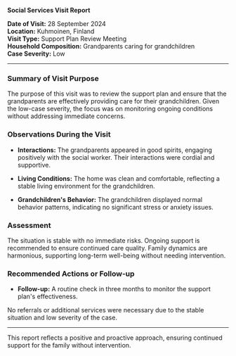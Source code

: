 

**Social Services Visit Report**

**Date of Visit:** 28 September 2024  
**Location:** Kuhmoinen, Finland  
**Visit Type:** Support Plan Review Meeting  
**Household Composition:** Grandparents caring for grandchildren  
**Case Severity:** Low  

---

### Summary of Visit Purpose

The purpose of this visit was to review the support plan and ensure that the grandparents are effectively providing care for their grandchildren. Given the low-case severity, the focus was on monitoring ongoing conditions without addressing immediate concerns.

### Observations During the Visit

- **Interactions:** The grandparents appeared in good spirits, engaging positively with the social worker. Their interactions were cordial and supportive.
  
- **Living Conditions:** The home was clean and comfortable, reflecting a stable living environment for the grandchildren.

- **Grandchildren's Behavior:** The grandchildren displayed normal behavior patterns, indicating no significant stress or anxiety issues.

### Assessment

The situation is stable with no immediate risks. Ongoing support is recommended to ensure continued care quality. Family dynamics are harmonious, supporting long-term well-being without needing intervention.

### Recommended Actions or Follow-up

- **Follow-up:** A routine check in three months to monitor the support plan's effectiveness.
  
No referrals or additional services were necessary due to the stable situation and low severity of the case.

---

This report reflects a positive and proactive approach, ensuring continued support for the family without intervention.